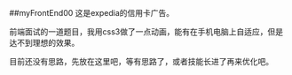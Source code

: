 ##myFrontEnd00
这是expedia的信用卡广告。

前端面试的一道题目，我用css3做了一点动画，能有在手机电脑上自适应，但是达不到理想的效果。

目前还没有思路，先放在这里吧，等有思路了，或者技能长进了再来优化吧。

